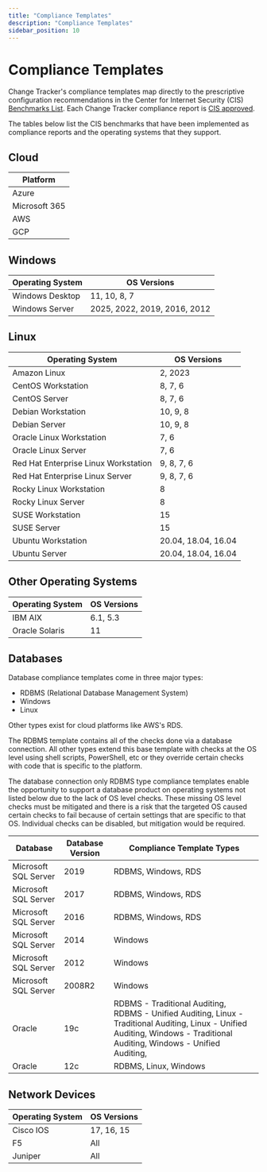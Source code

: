 ```yaml
---
title: "Compliance Templates"
description: "Compliance Templates"
sidebar_position: 10
---
```


# Compliance Templates

Change Tracker's compliance templates map directly to the prescriptive configuration recommendations
in the Center for Internet Security (CIS)
[Benchmarks List](https://www.cisecurity.org/cis-benchmarks). Each Change Tracker compliance report
is [CIS approved](https://www.cisecurity.org/partner/netwrix).

The tables below list the CIS benchmarks that have been implemented as compliance reports and the
operating systems that they support.

## Cloud

| Platform      |
| ------------- |
| Azure         |
| Microsoft 365 |
| AWS           |
| GCP           |

## Windows

| Operating System | OS Versions            |
| ---------------- | ---------------------- |
| Windows Desktop  | 11, 10, 8, 7           |
| Windows Server   | 2025, 2022, 2019, 2016, 2012 |

## Linux

| Operating System                     | OS Versions         |
| ------------------------------------ | ------------------- |
| Amazon Linux                         | 2, 2023             |
| CentOS Workstation                   | 8, 7, 6             |
| CentOS Server                        | 8, 7, 6             |
| Debian Workstation                   | 10, 9, 8            |
| Debian Server                        | 10, 9, 8            |
| Oracle Linux Workstation             | 7, 6                |
| Oracle Linux Server                  | 7, 6                |
| Red Hat Enterprise Linux Workstation | 9, 8, 7, 6          |
| Red Hat Enterprise Linux Server      | 9, 8, 7, 6          |
| Rocky Linux Workstation              | 8                   |
| Rocky Linux Server                   | 8                   |
| SUSE Workstation                     | 15                  |
| SUSE Server                          | 15                  |
| Ubuntu Workstation                   | 20.04, 18.04, 16.04 |
| Ubuntu Server                        | 20.04, 18.04, 16.04 |

## Other Operating Systems

| Operating System | OS Versions |
| ---------------- | ----------- |
| IBM AIX          | 6.1, 5.3    |
| Oracle Solaris   | 11          |

## Databases

Database compliance templates come in three major types:

- RDBMS (Relational Database Management System)
- Windows
- Linux

Other types exist for cloud platforms like AWS's RDS.

The RDBMS template contains all of the checks done via a database connection. All other types extend
this base template with checks at the OS level using shell scripts, PowerShell, etc or they override
certain checks with code that is specific to the platform.

The database connection only RDBMS type compliance templates enable the opportunity to support a
database product on operating systems not listed below due to the lack of OS level checks. These
missing OS level checks must be mitigated and there is a risk that the targeted OS caused certain
checks to fail because of certain settings that are specific to that OS. Individual checks can be
disabled, but mitigation would be required.

| Database             | Database Version | Compliance Template Types                                                                                                                                                   |
| -------------------- | ---------------- | --------------------------------------------------------------------------------------------------------------------------------------------------------------------------- |
| Microsoft SQL Server | 2019             | RDBMS, Windows, RDS                                                                                                                                                         |
| Microsoft SQL Server | 2017             | RDBMS, Windows, RDS                                                                                                                                                         |
| Microsoft SQL Server | 2016             | RDBMS, Windows, RDS                                                                                                                                                         |
| Microsoft SQL Server | 2014             | Windows                                                                                                                                                                     |
| Microsoft SQL Server | 2012             | Windows                                                                                                                                                                     |
| Microsoft SQL Server | 2008R2           | Windows                                                                                                                                                                     |
| Oracle               | 19c              | RDBMS - Traditional Auditing, RDBMS - Unified Auditing, Linux - Traditional Auditing, Linux - Unified Auditing, Windows - Traditional Auditing, Windows - Unified Auditing, |
| Oracle               | 12c              | RDBMS, Linux, Windows                                                                                                                                                       |

## Network Devices

| Operating System | OS Versions |
| ---------------- | ----------- |
| Cisco IOS        | 17, 16, 15  |
| F5               | All         |
| Juniper          | All         |
